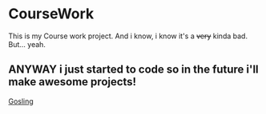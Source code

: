 # CourseWork

This is my Course work project. And i know, i know it's a <del>very</del> kinda bad. But... yeah. 
## ANYWAY i just started to code so in the future i'll make awesome projects! 
[Gosling](https://media.giphy.com/media/RDkc6x5QP8X6vv1HXq/giphy.gif)
